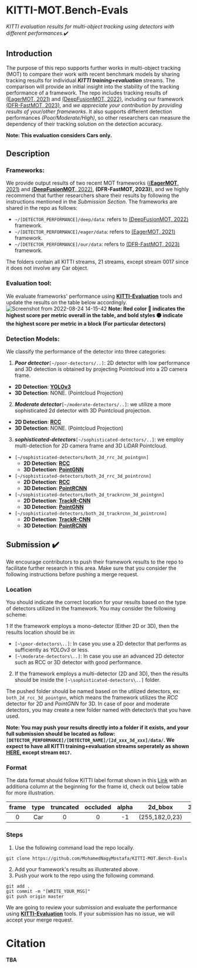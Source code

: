 # KITTI-MOT.Bench-Evals
*KITTI evaluation results for multi-object tracking using detectors with different performances.*:heavy_check_mark:

## Introduction
The purpose of this repo supports further works in multi-object tracking (MOT) to compare their work with recent benchmark models by sharing tracking results for individual ***KITTI training+evaluation*** streams. The comparison will provide an initial insight into the stability of the tracking performance of a framework. The repo includes tracking results of [(EagerMOT, 2021)](https://github.com/aleksandrkim61/EagerMOT) and [(DeepFusionMOT, 2022)](https://github.com/wangxiyang2022/DeepFusionMOT), including our framework [(DFR-FastMOT, 2023)](https://github.com/MohamedNagyMostafa/DFR-FastMOT), and *we appreciate your contribution by providing results of your/other frameworks*. It also supports different detection performances *(Poor/Moderate/High)*, so other researchers can measure the dependency of their tracking solution on the detection accuracy. 

**Note: This evaluation considers Cars only.**


## Description
### Frameworks:
We provide output results of two recent MOT frameworks ([(**EagerMOT**, 2021)](https://arxiv.org/abs/2104.14682) and [(**DeepFusionMOT**, 2022)](https://arxiv.org/abs/2202.12100), **(DFR-FastMOT, 2023)**), and we highly recommend that further researchers share their results by following the instructions mentioned in the *Submission Section*.
The frameworks are shared in the repo as follows:
- `~/[DETECTOR_PERFORMANCE]/deep/data`: refers to [(DeepFusionMOT, 2022)](https://github.com/wangxiyang2022/DeepFusionMOT) framework.
- `~/[DETECTOR_PERFORMANCE]/eager/data`: refers to [(EagerMOT, 2021)](https://github.com/aleksandrkim61/EagerMOT) framework.
- `~/[DETECTOR_PERFORMANCE]/our/data`: refers to [(DFR-FastMOT, 2023)](https://github.com/MohamedNagyMostafa/DFR-FastMOT) framework.

The folders contain all KITTI streams, 21 streams, except stream 0017 since it does not involve any Car object. 

### Evaluation tool:
We evaluate frameworks' performance using [**KITTI-Evaluation**](https://github.com/JonathonLuiten/TrackEval) tools and update the results on the table below accordingly.  
![Screenshot from 2022-08-24 14-15-42](https://user-images.githubusercontent.com/20774864/186395095-1e00c891-a000-4852-add4-d9f685a1a795.png)
**Note: Red color :red_circle: indicates the highest score per metric overall in the table, and bold styles :black_circle: indicate the highest score per metric in a block (For particular detectors)**


### Detection Models:
We classify the performance of the detector into three categories:
1. ***Poor detector***`[~/poor-detectors/..]`: 2D detector with low performance and 3D detection is obtained by projecting Pointcloud into a 2D camera frame.  
  - **2D Detection**: [**YOLOv3**](https://arxiv.org/abs/1804.02767)
  - **3D Detection**: NONE. (Pointcloud Projection) 
2. ***Moderate detector***`[~/moderate-detectors/..]`: we utilize a more sophisticated 2d detector with 3D Pointcloud projection.
  - **2D Detection**: [**RCC**](https://ieeexplore.ieee.org/document/8099570)
  - **3D Detection**: NONE. (Pointcloud Projection) 
3. ***sophisticated-detectors***`[~/sophisticated-detectors/..]`: we employ multi-detection for 2D camera frame and 3D LiDAR Pointcloud.
  - `[~/sophisticated-detectors/both_2d_rrc_3d_pointgnn]`
    - **2D Detection**: [**RCC**](https://ieeexplore.ieee.org/document/8099570)
    - **3D Detection**: [**PointGNN**](https://openaccess.thecvf.com/content_CVPR_2020/papers/Shi_Point-GNN_Graph_Neural_Network_for_3D_Object_Detection_in_a_CVPR_2020_paper.pdf)
  - `[~/sophisticated-detectors/both_2d_rrc_3d_pointrcnn]`
    - **2D Detection**: [**RCC**](https://ieeexplore.ieee.org/document/8099570)
    - **3D Detection**: [**PointRCNN**](https://arxiv.org/abs/1812.04244)
  - `[~/sophisticated-detectors/both_2d_trackrcnn_3d_pointgnn]`
    - **2D Detection**: [**TrackR-CNN**](https://github.com/VisualComputingInstitute/TrackR-CNN)
    - **3D Detection**: [**PointGNN**](https://openaccess.thecvf.com/content_CVPR_2020/papers/Shi_Point-GNN_Graph_Neural_Network_for_3D_Object_Detection_in_a_CVPR_2020_paper.pdf)
  - `[~/sophisticated-detectors/both_2d_trackrcnn_3d_pointrcnn]`
    - **2D Detection**: [**TrackR-CNN**](https://github.com/VisualComputingInstitute/TrackR-CNN)
    - **3D Detection**: [**PointRCNN**](https://arxiv.org/abs/1812.04244)    
    
## Submission :heavy_check_mark:
We encourage contributors to push their framework results to the repo to facilitate further research in this area.  Make sure that you consider the following instructions before pushing a merge request. 
### Location
You should indicate the correct location for your results based on the type of detectors utilized in the framework. You may consider the following scheme:

1 If the framework employs a mono-detector (Either 2D or 3D), then the results location should be in:
  - `[~\poor-detectors\..]`: In case you use a 2D detector that performs as sufficiently as *YOLOv3* or less.
  - `[~\moderate-detectors\..]`: In case you use an advanced 2D detector such as RCC or 3D detector with good performance. 
2. If the framework employs a multi-detector (2D and 3D), then the results should be inside the `[~\sophisticated-detectors\..]` folder.

The pushed folder should be named based on the utilized detectors, ex: `both_2d_rcc_3d_pointgnn`, which means the framework utilizes the *RCC* detector for 2D and *PointGNN* for 3D. In case of poor and moderate detectors, you may create a new folder named with detector/s that you have used.

**Note: You may push your results directly into a folder if it exists, and your full submission should be located as follow: `[DETECTOR_PERFORMANCE]/[DETECTOR_NAME]/[2d_xxx_3d_xxx]/data/`. We expect to have all KITTI training+evaluation streams seperately as shown [HERE](https://github.com/MohamedNagyMostafa/KITTI-MOT.Bench-Evals/tree/master/sophisticated-detectors/both_2d_rrc_3d_pointgnn/deep/data), except stream `0017`.** 

### Format
The data format should follow KITTI label format shown in this [Link](https://github.com/bostondiditeam/kitti/blob/master/resources/devkit_object/readme.txt) with an additiona column at the beginning for the frame id, check out below table for more illustration. 

|frame|type|truncated|occluded|alpha|2d_bbox|3d_dimensions|3d_location|rotation_y|score|
|:---:|:---:|:---:|:---:|:---:|:---:|:---:|:---:|:---:|:---:|
|0|Car|0|0|-1|(255,182,0,23)|(1.24,2,3,0.9)|(2.3,5.9,1.2)|-35|0

### Steps
1. Use the following command load the repo locally.
```
git clone https://github.com/MohamedNagyMostafa/KITTI-MOT.Bench-Evals
```
2. Add your framework's results as illusterated above.
3. Push your work to the repo using the following command.
```
git add .
git commit -m "[WRITE_YOUR_MSG]"
git push origin master
```

We are going to review your submission and evaluate the performance using [**KITTI-Evaluation**](https://github.com/JonathonLuiten/TrackEval) tools. If your submission has no issue, we will accept your merge request.
  
# Citation
**TBA**
